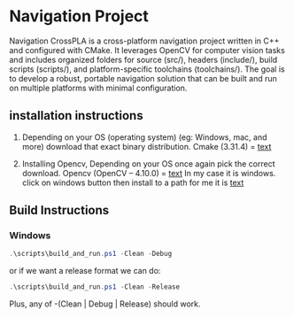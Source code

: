 # Navigation Project

Navigation CrossPLA is a cross-platform navigation project written in C++ and configured with CMake. It leverages OpenCV for computer vision tasks and includes organized folders for source (src/), headers (include/), build scripts (scripts/), and platform-specific toolchains (toolchains/). The goal is to develop a robust, portable navigation solution that can be built and run on multiple platforms with minimal configuration.

## installation instructions
1. Depending on your OS (operating system) (eg: Windows, mac, and more) download that exact binary distribution.
        Cmake (3.31.4) = [text](https://cmake.org/download/)

2. Installing Opencv, Depending on your OS once again pick the correct download.
        Opencv (OpenCV – 4.10.0) = [text](https://opencv.org/releases/)
            In my case it is windows. click on windows button then install to a path for me it is [text](C:\opencv)




## Build Instructions

### Windows
```powershell
.\scripts\build_and_run.ps1 -Clean -Debug
```
or if we want a release format we can do:
```powershell
.\scripts\build_and_run.ps1 -Clean -Release
```
Plus, any of -(Clean | Debug | Release) should work.
